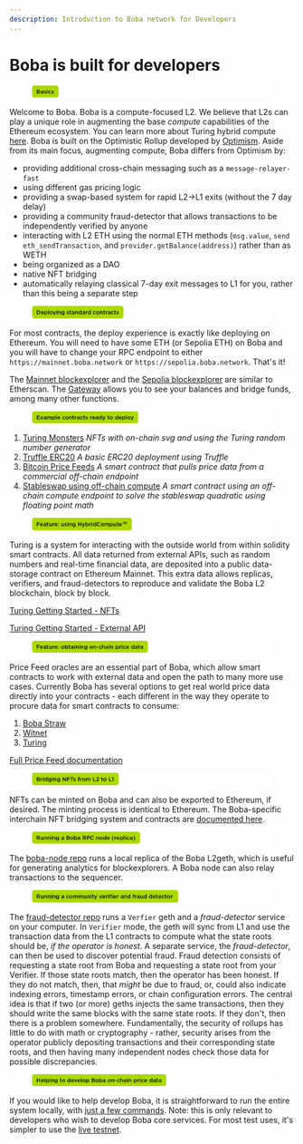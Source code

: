 ```yaml
---
description: Introduction to Boba network for Developers
---
```


# Boba is built for developers

<figure><img src="../../assets/basics.png" alt=""><figcaption></figcaption></figure>

Welcome to Boba. Boba is a compute-focused L2. We believe that L2s can play a unique role in augmenting the base _compute_ capabilities of the Ethereum ecosystem. You can learn more about Turing hybrid compute [here](../hc/start.md). Boba is built on the Optimistic Rollup developed by [Optimism](https://optimism.io). Aside from its main focus, augmenting compute, Boba differs from Optimism by:

* providing additional cross-chain messaging such as a `message-relayer-fast`
* using different gas pricing logic
* providing a swap-based system for rapid L2->L1 exits (without the 7 day delay)
* providing a community fraud-detector that allows transactions to be independently verified by anyone
* interacting with L2 ETH using the normal ETH methods (`msg.value`, `send eth_sendTransaction`, and `provider.getBalance(address)`) rather than as WETH
* being organized as a DAO
* native NFT bridging
* automatically relaying classical 7-day exit messages to L1 for you, rather than this being a separate step

<figure><img src="../../assets/deploying standard contracts.png" alt=""><figcaption></figcaption></figure>

For most contracts, the deploy experience is exactly like deploying on Ethereum. You will need to have some ETH (or Sepolia ETH) on Boba and you will have to change your RPC endpoint to either `https://mainnet.boba.network` or `https://sepolia.boba.network`. That's it!

The [Mainnet blockexplorer](https://bobascan.com) and the [Sepolia blockexplorer](https://testnet.bobascan.com) are similar to Etherscan. The [Gateway](https://gateway.boba.network) allows you to see your balances and bridge funds, among many other functions.

<figure><img src="../../assets/example contracts ready to deploy.png" alt=""><figcaption></figcaption></figure>

1. [Turing Monsters](../hc/examples/monsters/) _NFTs with on-chain svg and using the Turing random number generator_
2. [Truffle ERC20](https://github.com/bobanetwork/boba\_legacy/tree/develop/boba\_examples/truffle-erc20/) _A basic ERC20 deployment using Truffle_
3. [Bitcoin Price Feeds](https://github.com/bobanetwork/boba\_legacy/tree/develop/packages/boba/turing/test/005\_lending.ts) _A smart contract that pulls price data from a commercial off-chain endpoint_
4. [Stableswap using off-chain compute](https://github.com/bobanetwork/boba\_legacy/tree/develop/packages/boba/turing/test/003\_stable\_swap.ts) _A smart contract using an off-chain compute endpoint to solve the stableswap quadratic using floating point math_

<figure><img src="../../assets/feature using hybridcompute.png" alt=""><figcaption></figcaption></figure>

Turing is a system for interacting with the outside world from within solidity smart contracts. All data returned from external APIs, such as random numbers and real-time financial data, are deposited into a public data-storage contract on Ethereum Mainnet. This extra data allows replicas, verifiers, and fraud-detectors to reproduce and validate the Boba L2 blockchain, block by block.

[Turing Getting Started - NFTs](broken-reference/)

[Turing Getting Started - External API](broken-reference/)

<figure><img src="../../assets/feature obtaining on-chain price data.png" alt=""><figcaption></figcaption></figure>

Price Feed oracles are an essential part of Boba, which allow smart contracts to work with external data and open the path to many more use cases. Currently Boba has several options to get real world price data directly into your contracts - each different in the way they operate to procure data for smart contracts to consume:

1. [Boba Straw](features/price-feeds.md#1.-Boba-Straw)
2. [Witnet](https://docs.witnet.io/smart-contracts/supported-chains)
3. [Turing](broken-reference/)

[Full Price Feed documentation](features/price-feeds.md)

<figure><img src="../../assets/bridging NFTs from l2 to l1.png" alt=""><figcaption></figcaption></figure>

NFTs can be minted on Boba and can also be exported to Ethereum, if desired. The minting process is identical to Ethereum. The Boba-specific interchain NFT bridging system and contracts are [documented here](https://github.com/bobanetwork/boba\_legacy/tree/develop//boba\_examples/nft\_bridging/).

<figure><img src="../../assets/running a boba RPC node.png" alt=""><figcaption></figcaption></figure>

The [boba-node repo](https://github.com/bobanetwork/boba\_legacy/tree/develop/boba\_community/boba-node/) runs a local replica of the Boba L2geth, which is useful for generating analytics for blockexplorers. A Boba node can also relay transactions to the sequencer.

<figure><img src="../../assets/running a community verifier and fraud detector.png" alt=""><figcaption></figcaption></figure>

The [fraud-detector repo](https://github.com/bobanetwork/boba\_legacy/tree/develop/boba\_community/fraud-detector/) runs a `Verfier` geth and a _fraud-detector_ service on your computer. In `Verifier` mode, the geth will sync from L1 and use the transaction data from the L1 contracts to compute what the state roots should be, _if the operator is honest_. A separate service, the _fraud-detector_, can then be used to discover potential fraud. Fraud detection consists of requesting a state root from Boba and requesting a state root from your Verifier. If those state roots match, then the operator has been honest. If they do not match, then, that _might_ be due to fraud, or, could also indicate indexing errors, timestamp errors, or chain configuration errors. The central idea is that if two (or more) geths injects the same transactions, then they should write the same blocks with the same state roots. If they don't, then there is a problem somewhere. Fundamentally, the security of rollups has little to do with math or cryptography - rather, security arises from the operator publicly depositing transactions and their corresponding state roots, and then having many independent nodes check those data for possible discrepancies.

<figure><img src="../../assets/helping to develop boba on-chain price data.png" alt=""><figcaption></figcaption></figure>

If you would like to help develop Boba, it is straightforward to run the entire system locally, with [just a few commands](local-stack.md). Note: this is only relevant to developers who wish to develop Boba core services. For most test uses, it's simpler to use the [live testnet](https://sepolia.boba.network).
